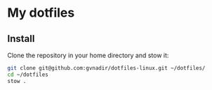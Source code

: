 # My dotfiles

## Install

Clone the repository in your home directory and stow it:

```sh
git clone git@github.com:gvnadir/dotfiles-linux.git ~/dotfiles/
cd ~/dotfiles
stow .
```
